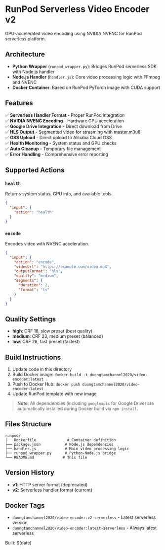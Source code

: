 # RunPod Serverless Video Encoder v2

GPU-accelerated video encoding using NVIDIA NVENC for RunPod serverless platform.

## Architecture

- **Python Wrapper** (`runpod_wrapper.py`): Bridges RunPod serverless SDK with Node.js handler
- **Node.js Handler** (`handler.js`): Core video processing logic with FFmpeg and NVENC
- **Docker Container**: Based on RunPod PyTorch image with CUDA support

## Features

✅ **Serverless Handler Format** - Proper RunPod integration  
✅ **NVIDIA NVENC Encoding** - Hardware GPU acceleration  
✅ **Google Drive Integration** - Direct download from Drive  
✅ **HLS Output** - Segmented video for streaming with master.m3u8  
✅ **OSS Upload** - Direct upload to Alibaba Cloud OSS  
✅ **Health Monitoring** - System status and GPU checks  
✅ **Auto Cleanup** - Temporary file management  
✅ **Error Handling** - Comprehensive error reporting  

## Supported Actions

### `health`
Returns system status, GPU info, and available tools.

```json
{
  "input": {
    "action": "health"
  }
}
```

### `encode`
Encodes video with NVENC acceleration.

```json
{
  "input": {
    "action": "encode",
    "videoUrl": "https://example.com/video.mp4",
    "outputFormat": "hls",
    "quality": "medium",
    "segments": {
      "duration": 2,
      "format": "ts"
    }
  }
}
```

## Quality Settings

- **high**: CRF 18, slow preset (best quality)
- **medium**: CRF 23, medium preset (balanced)
- **low**: CRF 28, fast preset (fastest)

## Build Instructions

1. Update code in this directory
2. Build Docker image: `docker build -t duongtamchannel2020/video-encoder:latest .`
3. Push to Docker Hub: `docker push duongtamchannel2020/video-encoder:latest`
4. Update RunPod template with new image

> **Note**: All dependencies (including `googleapis` for Google Drive) are automatically installed during Docker build via `npm install`.

## Files Structure

```
runpod/
├── Dockerfile              # Container definition
├── package.json           # Node.js dependencies  
├── handler.js             # Main video processing logic
├── runpod_wrapper.py      # Python-Node.js bridge
└── README.md             # This file
```

## Version History

- **v1**: HTTP server format (deprecated)
- **v2**: Serverless handler format (current)

## Docker Tags

- `duongtamchannel2020/video-encoder:v2-serverless` - Latest serverless version
- `duongtamchannel2020/video-encoder:latest-serverless` - Always latest serverless

Built: $(date)
